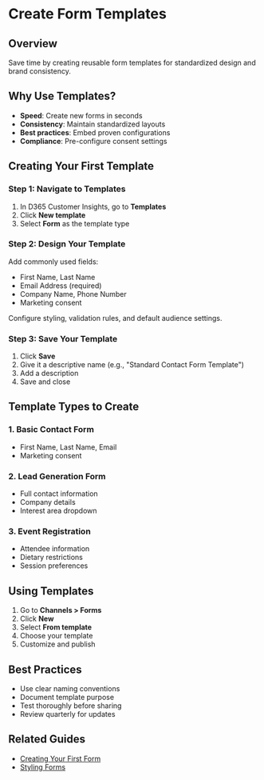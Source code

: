 # Create Form Templates

## Overview

Save time by creating reusable form templates for standardized design and brand consistency.

## Why Use Templates?

- **Speed**: Create new forms in seconds
- **Consistency**: Maintain standardized layouts
- **Best practices**: Embed proven configurations
- **Compliance**: Pre-configure consent settings

## Creating Your First Template

### Step 1: Navigate to Templates

1. In D365 Customer Insights, go to **Templates**
2. Click **New template**
3. Select **Form** as the template type

### Step 2: Design Your Template

Add commonly used fields:
- First Name, Last Name
- Email Address (required)
- Company Name, Phone Number
- Marketing consent

Configure styling, validation rules, and default audience settings.

### Step 3: Save Your Template

1. Click **Save**
2. Give it a descriptive name (e.g., "Standard Contact Form Template")
3. Add a description
4. Save and close

## Template Types to Create

### 1. Basic Contact Form
- First Name, Last Name, Email
- Marketing consent

### 2. Lead Generation Form
- Full contact information
- Company details
- Interest area dropdown

### 3. Event Registration
- Attendee information
- Dietary restrictions
- Session preferences

## Using Templates

1. Go to **Channels > Forms**
2. Click **New**
3. Select **From template**
4. Choose your template
5. Customize and publish

## Best Practices

- Use clear naming conventions
- Document template purpose
- Test thoroughly before sharing
- Review quarterly for updates

## Related Guides

- [Creating Your First Form](../getting-started/creating-your-first-form.md)
- [Styling Forms](../guides/styling-forms.md)
